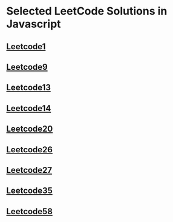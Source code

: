 # Selected LeetCode Solutions in Javascript

## [Leetcode1](https://github.com/mokhc/Javascript_LeetCode/blob/main/LeetCode1.js)
## [Leetcode9](https://github.com/mokhc/Javascript_LeetCode/blob/main/LeetCode9.js)
## [Leetcode13](https://github.com/mokhc/Javascript_LeetCode/blob/main/LeetCode13.js)
## [Leetcode14](https://github.com/mokhc/Javascript_LeetCode/blob/main/LeetCode14.js)
## [Leetcode20](https://github.com/mokhc/Javascript_LeetCode/blob/main/LeetCode20.js)
## [Leetcode26](https://github.com/mokhc/Javascript_LeetCode/blob/main/LeetCode26.js)
## [Leetcode27](https://github.com/mokhc/Javascript_LeetCode/blob/main/LeetCode27.js)
## [Leetcode35](https://github.com/mokhc/Javascript_LeetCode/blob/main/LeetCode35.js)
## [Leetcode58](https://github.com/mokhc/Javascript_LeetCode/blob/main/LeetCode58.js)
